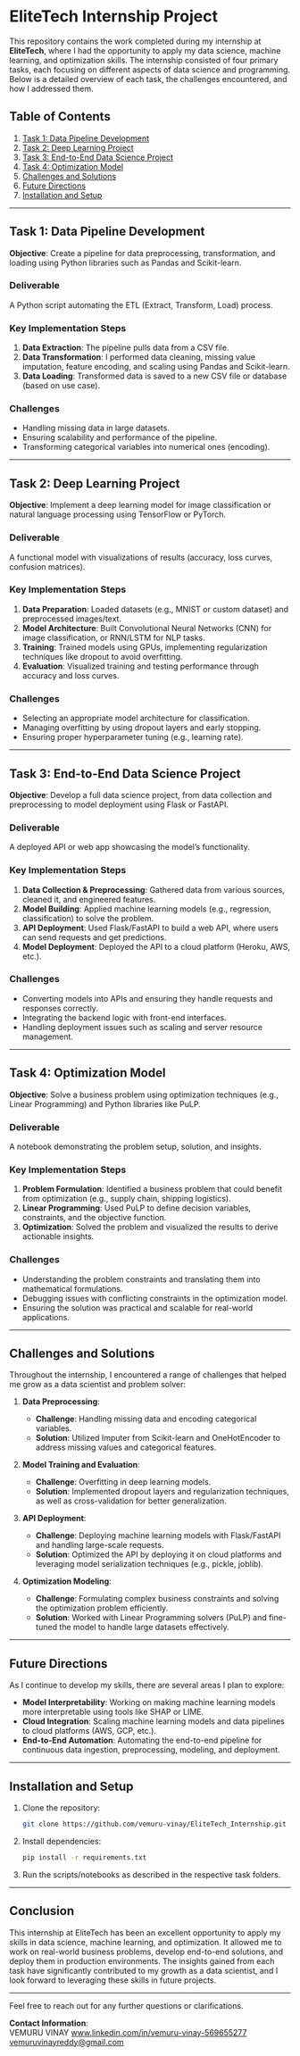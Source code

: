 # EliteTech Internship Project

This repository contains the work completed during my internship at **EliteTech**, where I had the opportunity to apply my data science, machine learning, and optimization skills. The internship consisted of four primary tasks, each focusing on different aspects of data science and programming. Below is a detailed overview of each task, the challenges encountered, and how I addressed them.

## Table of Contents
1. [Task 1: Data Pipeline Development](#task-1-data-pipeline-development)
2. [Task 2: Deep Learning Project](#task-2-deep-learning-project)
3. [Task 3: End-to-End Data Science Project](#task-3-end-to-end-data-science-project)
4. [Task 4: Optimization Model](#task-4-optimization-model)
5. [Challenges and Solutions](#challenges-and-solutions)
6. [Future Directions](#future-directions)
7. [Installation and Setup](#installation-and-setup)

---

## Task 1: Data Pipeline Development
**Objective**: Create a pipeline for data preprocessing, transformation, and loading using Python libraries such as Pandas and Scikit-learn.

### Deliverable
A Python script automating the ETL (Extract, Transform, Load) process.

### Key Implementation Steps
1. **Data Extraction**: The pipeline pulls data from a CSV file.
2. **Data Transformation**: I performed data cleaning, missing value imputation, feature encoding, and scaling using Pandas and Scikit-learn.
3. **Data Loading**: Transformed data is saved to a new CSV file or database (based on use case).

### Challenges
- Handling missing data in large datasets.
- Ensuring scalability and performance of the pipeline.
- Transforming categorical variables into numerical ones (encoding).

---

## Task 2: Deep Learning Project
**Objective**: Implement a deep learning model for image classification or natural language processing using TensorFlow or PyTorch.

### Deliverable
A functional model with visualizations of results (accuracy, loss curves, confusion matrices).

### Key Implementation Steps
1. **Data Preparation**: Loaded datasets (e.g., MNIST or custom dataset) and preprocessed images/text.
2. **Model Architecture**: Built Convolutional Neural Networks (CNN) for image classification, or RNN/LSTM for NLP tasks.
3. **Training**: Trained models using GPUs, implementing regularization techniques like dropout to avoid overfitting.
4. **Evaluation**: Visualized training and testing performance through accuracy and loss curves.

### Challenges
- Selecting an appropriate model architecture for classification.
- Managing overfitting by using dropout layers and early stopping.
- Ensuring proper hyperparameter tuning (e.g., learning rate).

---

## Task 3: End-to-End Data Science Project
**Objective**: Develop a full data science project, from data collection and preprocessing to model deployment using Flask or FastAPI.

### Deliverable
A deployed API or web app showcasing the model’s functionality.

### Key Implementation Steps
1. **Data Collection & Preprocessing**: Gathered data from various sources, cleaned it, and engineered features.
2. **Model Building**: Applied machine learning models (e.g., regression, classification) to solve the problem.
3. **API Deployment**: Used Flask/FastAPI to build a web API, where users can send requests and get predictions.
4. **Model Deployment**: Deployed the API to a cloud platform (Heroku, AWS, etc.).

### Challenges
- Converting models into APIs and ensuring they handle requests and responses correctly.
- Integrating the backend logic with front-end interfaces.
- Handling deployment issues such as scaling and server resource management.

---

## Task 4: Optimization Model
**Objective**: Solve a business problem using optimization techniques (e.g., Linear Programming) and Python libraries like PuLP.

### Deliverable
A notebook demonstrating the problem setup, solution, and insights.

### Key Implementation Steps
1. **Problem Formulation**: Identified a business problem that could benefit from optimization (e.g., supply chain, shipping logistics).
2. **Linear Programming**: Used PuLP to define decision variables, constraints, and the objective function.
3. **Optimization**: Solved the problem and visualized the results to derive actionable insights.

### Challenges
- Understanding the problem constraints and translating them into mathematical formulations.
- Debugging issues with conflicting constraints in the optimization model.
- Ensuring the solution was practical and scalable for real-world applications.

---

## Challenges and Solutions

Throughout the internship, I encountered a range of challenges that helped me grow as a data scientist and problem solver:

1. **Data Preprocessing**:
   - **Challenge**: Handling missing data and encoding categorical variables.
   - **Solution**: Utilized Imputer from Scikit-learn and OneHotEncoder to address missing values and categorical features.
   
2. **Model Training and Evaluation**:
   - **Challenge**: Overfitting in deep learning models.
   - **Solution**: Implemented dropout layers and regularization techniques, as well as cross-validation for better generalization.
   
3. **API Deployment**:
   - **Challenge**: Deploying machine learning models with Flask/FastAPI and handling large-scale requests.
   - **Solution**: Optimized the API by deploying it on cloud platforms and leveraging model serialization techniques (e.g., pickle, joblib).

4. **Optimization Modeling**:
   - **Challenge**: Formulating complex business constraints and solving the optimization problem efficiently.
   - **Solution**: Worked with Linear Programming solvers (PuLP) and fine-tuned the model to handle large datasets effectively.

---

## Future Directions

As I continue to develop my skills, there are several areas I plan to explore:
- **Model Interpretability**: Working on making machine learning models more interpretable using tools like SHAP or LIME.
- **Cloud Integration**: Scaling machine learning models and data pipelines to cloud platforms (AWS, GCP, etc.).
- **End-to-End Automation**: Automating the end-to-end pipeline for continuous data ingestion, preprocessing, modeling, and deployment.

---

## Installation and Setup

1. Clone the repository:
    ```bash
    git clone https://github.com/vemuru-vinay/EliteTech_Internship.git
    ```

2. Install dependencies:
    ```bash
    pip install -r requirements.txt
    ```

3. Run the scripts/notebooks as described in the respective task folders.

---

## Conclusion

This internship at EliteTech has been an excellent opportunity to apply my skills in data science, machine learning, and optimization. It allowed me to work on real-world business problems, develop end-to-end solutions, and deploy them in production environments. The insights gained from each task have significantly contributed to my growth as a data scientist, and I look forward to leveraging these skills in future projects.

---

Feel free to reach out for any further questions or clarifications.

**Contact Information**:  
VEMURU VINAY
www.linkedin.com/in/vemuru-vinay-569655277
vemuruvinayreddy@gmail.com 
